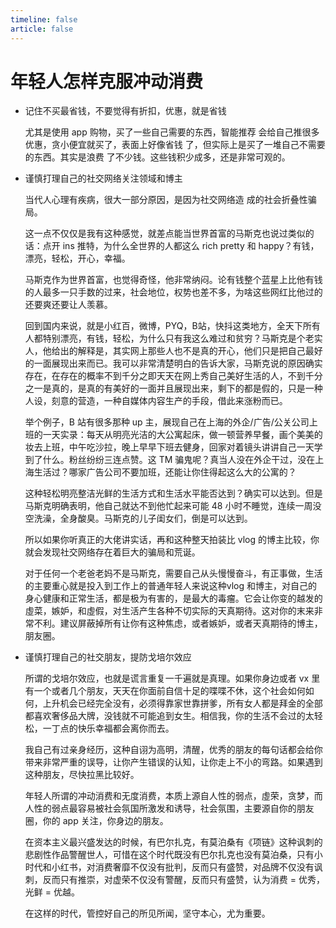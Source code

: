 ```yaml
---
timeline: false
article: false
---
```


# 年轻人怎样克服冲动消费

- 记住不买最省钱，不要觉得有折扣，优惠，就是省钱
  
  尤其是使用 app 购物，买了一些自己需要的东西，智能推荐
会给自己推很多优惠，贪小便宜就买了，表面上好像省钱
了，但实际上是买了一堆自己不需要的东西。其实是浪费
了不少钱。这些钱积少成多，还是非常可观的。

- 谨慎打理自己的社交网络关注领域和博主
  
  当代人心理有疾病，很大一部分原因，是因为社交网络造
成的社会折叠性骗局。

  这一点不仅仅是我有这种感觉，就差点能当世界首富的马斯克也说过类似的话：点开 ins 推特，为什么全世界的人都这么 rich pretty 和 happy？有钱，漂亮，轻松，开心，幸福。

  马斯克作为世界首富，也觉得奇怪，他非常纳闷。论有钱整个蓝星上比他有钱的人最多一只手数的过来，社会地位，权势也差不多，为啥这些网红比他过的还要爽还要让人羡慕。

  回到国内来说，就是小红百，微博，PYQ，B站，快抖这类地方，全天下所有人都特别漂亮，有钱，轻松，为什么只有我这么难过和贫穷？马斯克是个老实人，他给出的解释是，其实网上那些人也不是真的开心，他们只是把自己最好的一面展现出来而已。我可以非常清楚明白的告诉大家，马斯克说的原因确实存在，在存在的概率不到千分之即天天在网上秀自己美好生活的人，不到千分之一是真的，是真的有美好的一面并且展现出来，剩下的都是假的，只是一种人设，刻意的营造，一种自媒体内容生产的手段，借此来涨粉而已。

  举个例子，B 站有很多那种 up 主，展现自己在上海的外企/广告/公关公司上班的一天实录：每天从明亮光洁的大公寓起床，做一顿营养早餐，画个美美的妆去上班，中午吃沙拉，晚上早早下班去健身，回家对着镜头讲讲自己一天学到了什么。粉丝纷纷三连点赞。这 TM 骗鬼呢？真当人没在外企干过，没在上海生活过？哪家广告公司不要加班，还能让你住得起这么大的公寓的？

  这种轻松明亮整洁光鲜的生活方式和生活水平能否达到？确实可以达到。但是马斯克明确表明，他自己就达不到他忙起来可能 48 小时不睡觉，连续一周没空洗澡，全身酸臭。马斯克的儿子闺女们，倒是可以达到。
  
  所以如果你听真正的大佬讲实话，再和这种整天拍装比 vlog 的博主比较，你就会发现社交网络存在着巨大的骗局和荒诞。
  
  对于任何一个老爸老妈不是马斯克，需要自己从头慢慢奋斗，有正事做，生活的主要重心就是投入到工作上的普通年轻人来说这种vlog 和博主，对自己的身心健康和正常生活，都是极为有害的，是最大的毒瘤。它会让你变的越发的虛菜，嫉妒，和虛假，对生活产生各种不切实际的天真期待。这对你的末来非常不利。建议屏蔽掉所有让你有这种焦虑，或者嫉妒，或者天真期待的博主，朋友圈。

- 谨慎打理自己的社交朋友，提防戈培尔效应

  所谓的戈培尔效应，也就是谎言重复一千遍就是真理。如果你身边或者 vx 里有一个或者几个朋友，天天在你面前自信十足的喋喋不休，这个社会如何如何，上升机会已经完全没有，必须得靠家世靠拼爹，所有女人都是拜金的全部都喜欢奢侈品大牌，没钱就不可能追到女生。相信我，你的生活不会过的太轻松，一丁点的快乐幸福都会离你而去。

  我自己有过亲身经历，这种自诩为高明，清醒，优秀的朋友的每句话都会给你带来非常严重的误导，让你产生错误的认知，让你走上不小的弯路。如果遇到这种朋友，尽快拉黑比较好。
  
  年轻人所谓的冲动消费和无度消费，本质上源自人性的弱点，虛荣，贪梦，而人性的弱点最容易被社会氛国所激发和诱导，社会氛围，主要源自你的朋友圈，你的 app 关注，你身边的朋友。

  在资本主义最兴盛发达的时候，有巴尔扎克，有莫泊桑有《项链》这种讽刺的悲剧性作品警醒世人，可惜在这个时代既没有巴尔扎克也没有莫泊桑，只有小时代和小红书，对消费奢靡不仅没有批判，反而只有盛赞，对品牌不仅没有讽刺，反而只有推崇，对虚荣不仅没有警醒，反而只有盛赞，认为消费 = 优秀，光鲜 = 优越。
  
  在这样的时代，管控好自己的所见所闻，坚守本心，尤为重要。